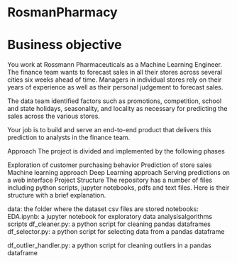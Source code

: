# RosmanPharmacy
# Business objective
You work at Rossmann Pharmaceuticals as a Machine Learning Engineer. The finance team wants to forecast sales in all their stores across several cities six weeks ahead of time. Managers in individual stores rely on their years of experience as well as their personal judgement to forecast sales.

The data team identified factors such as promotions, competition, school and state holidays, seasonality, and locality as necessary for predicting the sales across the various stores.

Your job is to build and serve an end-to-end product that delivers this prediction to analysts in the finance team.

Approach
The project is divided and implemented by the following phases

Exploration of customer purchasing behavior
Prediction of store sales
Machine learning approach
Deep Learning approach
Serving predictions on a web interface
Project Structure
The repository has a number of files including python scripts, jupyter notebooks, pdfs and text files. Here is their structure with a brief explanation.

data:
the folder where the dataset csv files are stored
notebooks:
EDA.ipynb: a jupyter notebook for exploratory data analysisalgorithms
scripts
df_cleaner.py: a python script for cleaning pandas dataframes
df_selector.py: a python script for selecting data from a pandas dataframe

df_outlier_handler.py: a python script for cleaning outliers in a pandas dataframe
